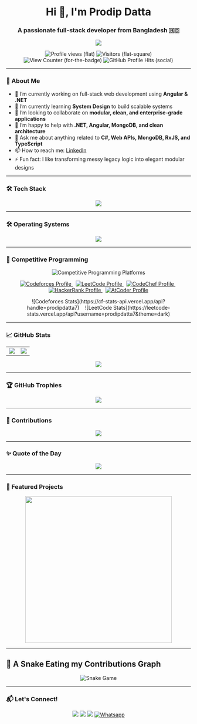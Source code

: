 <!-- HEADER -->

<h1 align="center">Hi 👋, I'm Prodip Datta</h1>
<h3 align="center">A passionate full-stack developer from Bangladesh 🇧🇩</h3>

<p align="center">
  <img src="https://readme-typing-svg.herokuapp.com?color=F7A52A&center=true&vCenter=true&lines=Full-Stack+Developer;Loves+Clean+Code;Fan+of+System+Design;Always+Learning"/>
</p>

<p align="center">
  <img src="https://komarev.com/ghpvc/?username=prodipdatta7&label=Profile%20views&color=0e75b6&style=for-the-badge" alt="Profile views (flat)" />
  <img src="https://komarev.com/ghpvc/?username=prodipdatta7&label=Visitors&color=0e75b6&style=for-the-badge" alt="Visitors (flat-square)" />
  <img src="https://komarev.com/ghpvc/?username=prodipdatta7&label=👀%20View%20Counter&color=0e75b6&style=for-the-badge" alt="View Counter (for-the-badge)" />
  <img src="https://komarev.com/ghpvc/?username=prodipdatta7&label=✨%20GitHub%20Profile%20Hits&color=0e75b6&style=for-the-badge" alt="GitHub Profile Hits (social)" />
</p>

---

### 🚀 About Me

- 🔭 I’m currently working on full-stack web development using **Angular & .NET**
- 🌱 I’m currently learning **System Design** to build scalable systems
- 👯 I’m looking to collaborate on **modular, clean, and enterprise-grade applications**
- 🤝 I’m happy to help with **.NET, Angular, MongoDB, and clean architecture**
- 💬 Ask me about anything related to **C#, Web APIs, MongoDB, RxJS, and TypeScript**
- 📫 How to reach me: [LinkedIn](https://www.linkedin.com/in/prodip-datta/)
- ⚡ Fun fact: I like transforming messy legacy logic into elegant modular designs

---

### 🛠️ Tech Stack

<p align="center">
  <img src="https://skillicons.dev/icons?i=c,cpp,cs,dotnet,angular,react,nodejs,ts,js,mongodb,html,css,git,bitbucket,vscode,visualstudio,rider,postman,webstorm,md" />
</p>

---

### 🛠️ Operating Systems

<p align="center">
  <img src="https://skillicons.dev/icons?i=windows,linux,ubuntu" />
</p>

---

### 🏅 Competitive Programming

<p align="center">
  <img src="https://skillicons.dev/icons?i=codeforces,leetcode,codechef,hackerrank,atcoder" alt="Competitive Programming Platforms" />
</p>

<p align="center">
  <a href="https://codeforces.com/profile/prodipdatta7" target="_blank">
    <img src="https://img.shields.io/badge/Codeforces-prodipdatta7-005FFF?style=flat&logo=codeforces&logoColor=white" alt="Codeforces Profile" />
  </a>
  &nbsp;
  <a href="https://leetcode.com/prodipdatta7" target="_blank">
    <img src="https://img.shields.io/badge/LeetCode-prodipdatta7-F89F1B?style=flat&logo=leetcode&logoColor=white" alt="LeetCode Profile" />
  </a>
  &nbsp;
  <a href="https://www.codechef.com/users/prodipdatta7" target="_blank">
    <img src="https://img.shields.io/badge/CodeChef-prodipdatta7-2565AF?style=flat&logo=codechef&logoColor=white" alt="CodeChef Profile" />
  </a>
  &nbsp;
  <a href="https://www.hackerrank.com/prodipdatta7" target="_blank">
    <img src="https://img.shields.io/badge/HackerRank-prodipdatta7-2EC866?style=flat&logo=hackerrank&logoColor=white" alt="HackerRank Profile" />
  </a>
  &nbsp;
  <a href="https://atcoder.jp/users/prodipdatta7" target="_blank">
    <img src="https://img.shields.io/badge/AtCoder-prodipdatta7-1F8ACB?style=flat&logo=atcoder&logoColor=white" alt="AtCoder Profile" />
  </a>
</p>

<p align="center">
  ![Codeforces Stats](https://cf-stats-api.vercel.app/api?handle=prodipdatta7)
  &nbsp;&nbsp;
  ![LeetCode Stats](https://leetcode-stats.vercel.app/api?username=prodipdatta7&theme=dark)
</p>

---

### 📈 GitHub Stats

<div align="center">

<table>
  <tr>
    <td>
      <img src="https://github-readme-stats.vercel.app/api?username=prodipdatta7&show_icons=true&theme=tokyonight&count_private=true&hide_border=true&include_all_commits=true&border_radius=12" />
    </td>
    <td>
      <img src="https://github-readme-stats.vercel.app/api/top-langs/?username=prodipdatta7&layout=compact&theme=tokyonight&hide_border=true&langs_count=10&border_radius=12" />
    </td>
  </tr>
</table>

<img src="https://github-readme-streak-stats.herokuapp.com/?user=prodipdatta7&theme=tokyonight&hide_border=true&border_radius=12" />

</div>

---

### 🏆 GitHub Trophies

<p align="center">
  <img src="https://github-profile-trophy.vercel.app/?username=prodipdatta7&theme=radical&no-frame=true&no-bg=true&margin-w=8&column=7" />
</p>

---

### 🌱 Contributions

<p align="center">
  <img src="https://github-readme-activity-graph.vercel.app/graph?username=prodipdatta7&theme=tokyo-night&area=true&hide_border=true" />
</p>

---

### ✨ Quote of the Day

<p align="center">
  <img src="https://quotes-github-readme.vercel.app/api?type=horizontal&theme=radical" />
</p>

---

### 📌 Featured Projects

<div align="center">
  
  <a href="https://github.com/prodipdatta7/department">
    <img align="center" width="400" src="https://github-readme-stats.vercel.app/api/pin/?username=prodipdatta7&repo=department&theme=tokyonight&hide_border=true" />
  </a>
</div>

---

## 🐍 A Snake Eating my Contributions Graph
	
<p align="center">
  <img src="https://github.com/prodipdatta7/prodipdatta7/blob/output/github-contribution-grid-snake.svg" alt="Snake Game"/>
</p>

---

### 📬 Let's Connect!

<p align="center">
  <a href="https://www.linkedin.com/in/prodip-datta/"><img src="https://img.shields.io/badge/-LinkedIn-0077B5?style=flat-square&logo=linkedin&logoColor=white"/></a>
  <a href="mailto:prodipdatta7@gmail.com"><img src="https://img.shields.io/badge/-Email-D14836?style=flat-square&logo=gmail&logoColor=white"/></a>
  <a href="https://github.com/prodipdatta7"><img src="https://img.shields.io/badge/-GitHub-181717?style=flat-square&logo=github&logoColor=white"/></a>
  <a href="https://wa.me/8801763767097"><img src="https://img.shields.io/badge/whatsapp-%2325D366.svg?style=plastic&logo=whatsapp&logoColor=white" alt="Whatsapp""> </a>
</p>
